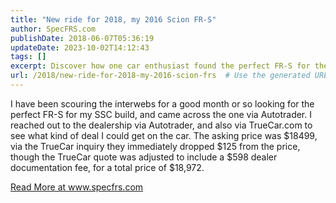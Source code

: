 ```yaml
---
title: "New ride for 2018, my 2016 Scion FR-S"
author: SpecFRS.com
publishDate: 2018-06-07T05:36:19
updateDate: 2023-10-02T14:12:43
tags: []
excerpt: Discover how one car enthusiast found the perfect FR-S for their SSC build, negotiating a deal online. Learn about their strategy and findings.
url: /2018/new-ride-for-2018-my-2016-scion-frs  # Use the generated URL with year
---
```

<p>I have been scouring the interwebs for a good month or so looking for the perfect FR-S for my SSC build, and came across the one via Autotrader. I reached out to the dealership via Autotrader, and also via TrueCar.com to see what kind of deal I could get on the car. The asking price was $18499, via the TrueCar inquiry they immediately dropped $125 from the price, though the TrueCar quote was adjusted to include a $598 dealer documentation fee, for a total price of $18,972.</p>  <a href="https://www.specfrs.com/new-ride-for-2018-my-2016-scion-frs">Read More at www.specfrs.com</a>

